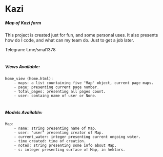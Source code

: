 # Kazi
##### Map of Kazi farm

This project is created just for fun, and some personal uses.
It also presents how do I code, and what can my team do. Just to get a job later.

Telegram: t.me/smal1378



#
##### Views Available:

    home_view (home.html):
        - maps: a list countaining five "Map" object, current page maps.
        - page: presenting current page number.
        - total_pages: presenting all pages count.
        - user: containg name of user or None.



#
##### Models Available:

    Map:
        - name: string presenting name of Map.
        - user: "user" presenting creator of Map.
        - current_water: integer presenting current ongoing water.
        - time_created: time of creation.
        - notes: string presenting some info about Map.
        - s: integer presenting surface of Map, in hektars.